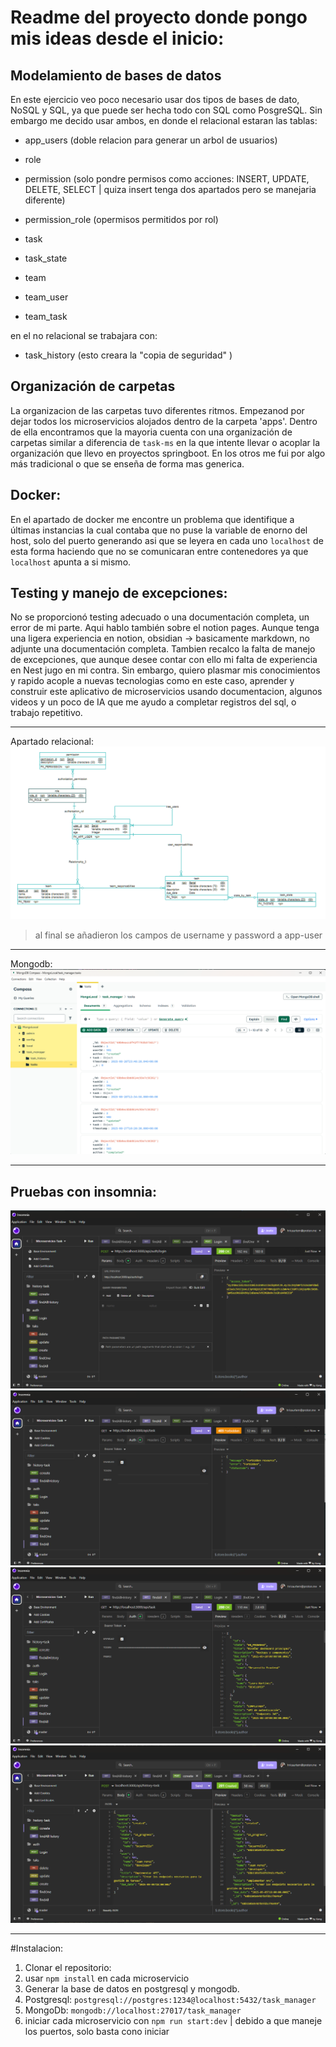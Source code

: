 # Readme del proyecto donde pongo mis ideas desde el inicio: 

## Modelamiento de bases de datos
En este ejercicio veo poco necesario usar dos tipos de bases de dato, NoSQL y SQL, ya que puede ser hecha todo con SQL como PosgreSQL. 
Sin embargo me decido usar ambos, en donde el relacional estaran las tablas: 
- app_users (doble relacion para generar un arbol de usuarios)
- role
- permission (solo pondre permisos como acciones: INSERT, UPDATE, DELETE, SELECT | quiza insert tenga dos apartados pero se manejaria diferente)
- permission_role (opermisos permitidos por rol)

- task
- task_state

- team
- team_user
- team_task

en el no relacional se trabajara con: 
- task_history (esto creara la "copia de seguridad" )

## Organización de carpetas
La organizacion de las carpetas tuvo diferentes ritmos. Empezanod por dejar todos
los microservicios alojados dentro de la carpeta 'apps'. Dentro de ella encontramos
que la mayoria cuenta con una organización de carpetas similar a diferencia
de `task-ms` en la que intente llevar o acoplar la organización que llevo en proyectos
springboot. En los otros me fui por algo más tradicional o que se enseña de forma
mas generica.

## Docker: 
En el apartado de docker me encontre un problema que identifique a últimas instancias
la cual contaba que no puse la variable de enorno del host, solo del puerto
generando asi que se leyera en cada uno `localhost` de esta forma haciendo
que no se comunicaran entre contenedores ya que `localhost` apunta a si mismo.

## Testing y manejo de excepciones: 
No se proporcionó testing adecuado o una documentación completa, un error
de mi parte. Aqui hablo también sobre el notion pages. Aunque tenga una ligera
experiencia en notion, obsidian -> basicamente markdown, no adjunte una documentación
completa. Tambien recalco la falta de manejo de excepciones, que aunque desee contar con ello
mi falta de experiencia en Nest jugo en mi contra. Sin embargo, quiero plasmar
mis conocimientos y rapido acople a nuevas tecnologias como en este caso, aprender y construir
este aplicativo de microservicios usando documentacion, algunos videos y un poco de IA que me ayudo a completar
registros del sql, o trabajo repetitivo.

--- 
Apartado relacional: 
![alt text](./md_image/image.png)
 > al final se añadieron los campos de username y password a app-user
---
Mongodb: 
![img.png](md_image/img.png)

---
## Pruebas con insomnia: 
![img_1.png](md_image/img_1.png)
![img_2.png](md_image/img_2.png)
![img_3.png](md_image/img_3.png)
![img_4.png](md_image/img_4.png)

---

#Instalacion: 
1. Clonar el repositorio:
2. usar `npm install` en cada microservicio
3. Generar la base de datos en postgresql y mongodb.
4. Postgresql: `postgresql://postgres:1234@localhost:5432/task_manager`
5. MongoDb: `mongodb://localhost:27017/task_manager`
6. iniciar cada microservicio con `npm run start:dev` | debido a que maneje los puertos, solo basta cono iniciar
